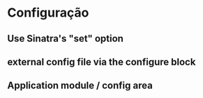 Configuração
=============

Use Sinatra's "set" option
--------------------------


external config file via the configure block
--------------------------------------------


Application module / config area
--------------------------------
